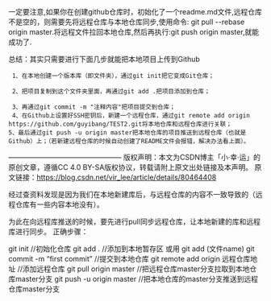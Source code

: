 一定要注意,如果你在创建github仓库时，初始化了一个readme.md文件,远程仓库不是空的，则需要先将远程仓库与本地仓库同步,使用命令: git pull --rebase origin master.将远程文件拉回本地仓库,然后再执行:git push origin master,就能成功了.

 总结：其实只需要进行下面几步就能把本地项目上传到Github

     1、在本地创建一个版本库（即文件夹），通过git init把它变成Git仓库；
    
     2、把项目复制到这个文件夹里面，再通过git add .把项目添加到仓库；
    
     3、再通过git commit -m "注释内容"把项目提交到仓库；
     4、在Github上设置好SSH密钥后，新建一个远程仓库，通过git remote add origin https://github.com/guyibang/TEST2.git将本地仓库和远程仓库进行关联；
    5、最后通过git push -u origin master把本地仓库的项目推送到远程仓库（也就是Github）上；（若新建远程仓库的时候自动创建了README文件会报错，解决办法看上面）。
————————————————
版权声明：本文为CSDN博主「小·幸·运」的原创文章，遵循CC 4.0 BY-SA版权协议，转载请附上原文出处链接及本声明。
原文链接：https://blog.csdn.net/vir_lee/article/details/80464408

经过查资料发现是因为我们在本地新建库后，与远程仓库的内容不一致导致的（远程仓库有一些内容本地没有）。

为此在向远程库推送的时候，要先进行pull同步远程仓库，让本地新建的库和远程库进行同步。
正确步骤：

git init              //初始化仓库
git add .             //添加到本地暂存区  或用 git add  (文件name)
git commit -m “first commit”           //提交到本地仓库
git remote add origin  远程仓库地址    //添加远程仓库 
git pull origin master                 //把远程仓库master分支拉取到本地仓库master分支
git push -u origin master              //把本地仓库的master分支推送到远程仓库master分支